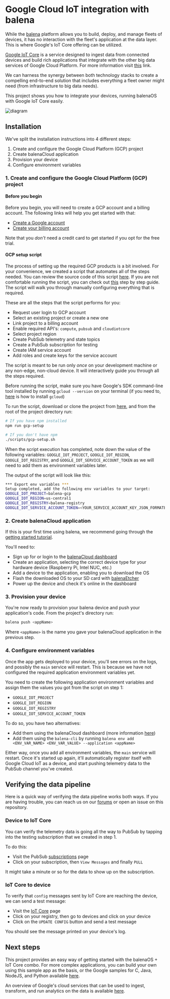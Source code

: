 # Google Cloud IoT integration with balena

While the [balena](https://www.balena.io/what-is-balena) platform allows you to build, deploy, and manage fleets of devices, it has no interaction with the fleet's application at the data layer. This is where Google's IoT Core offering can be utilized.

[Google IoT Core](https://cloud.google.com/iot/docs/) is a service designed to ingest data from connected devices and build rich applications that integrate with the other big data services of Google Cloud Platform. For more information visit [this](https://cloud.google.com/solutions/iot/) link.

We can harness the synergy between both technology stacks to create a compelling end-to-end solution that includes everything a fleet owner might need (from infrastructure to big data needs).

This project shows you how to integrate your devices, running balenaOS with Google IoT Core easily.

![diagram](https://github.com/balenalabs/google-iot/blob/master/img/diagram.png?raw=true)

## Installation

We've split the installation instructions into 4 different steps:

1. Create and configure the Google Cloud Platform (GCP) project
2. Create balenaCloud application
3. Provision your device
4. Configure environment variables

### 1. Create and configure the Google Cloud Platform (GCP) project

#### Before you begin

Before you begin, you will need to create a GCP account and a billing account. The following links will help you get started with that:

- [Create a Google account](https://support.google.com/accounts/answer/27441?hl=en)
- [Create your billing account](https://cloud.google.com/billing/docs/how-to/manage-billing-account)

Note that you *don't* need a credit card to get started if you opt for the free trial.

#### GCP setup script

The process of setting up the required GCP products is a bit involved. For your convenience, we created a script that automates all of the steps needed. You can review the source code of this script [here](https://github.com/balenalabs/google-iot/blob/master/scripts/gcp-setup.sh). If you are not comfortable running the script, you can check out [this](https://github.com/balenalabs/google-iot/blob/master/GCPManualSetup.md) step by step guide. The script will walk you through manually configuring everything that is required.

These are all the steps that the script performs for you:

- Request user login to GCP account
- Select an existing project or create a new one
- Link project to a billing account
- Enable required API's: `compute`, `pubsub` and `cloudiotcore`
- Select project region
- Create PubSub telemetry and state topics
- Create a PubSub subscription for testing
- Create IAM service account
- Add roles and create keys for the service account

The script is meant to be run only *once* on your development machine or any non-edge, non-cloud device. It will interactively guide you through all the steps required.

Before running the script, make sure you have Google's SDK command-line tool installed by running `gcloud --version` on your terminal (if you need to, [here](https://cloud.google.com/sdk/install) is how to install `gcloud`)

To run the script, download or clone the project from [here](https://github.com/balenalabs/google-iot), and from the root of the project directory run:

```bash
# If you have npm installed
npm run gcp-setup

# If you don't have npm
./scripts/gcp-setup.sh
```

When the script execution has completed, note down the value of the following variables: `GOOGLE_IOT_PROJECT`, `GOOGLE_IOT_REGION`, `GOOGLE_IOT_REGISTRY`, and  `GOOGLE_IOT_SERVICE_ACCOUNT_TOKEN` as we will need to add them as environment variables later.

The output of the script will look like this:

```bash
*** Export env variables ***
Setup completed, add the following env variables to your target:
GOOGLE_IOT_PROJECT=balena-gcp
GOOGLE_IOT_REGION=us-central1
GOOGLE_IOT_REGISTRY=balena-registry
GOOGLE_IOT_SERVICE_ACCOUNT_TOKEN=<YOUR_SERVICE_ACCOUNT_KEY_JSON_FORMATED>
```

### 2. Create balenaCloud application

If this is your first time using balena, we recommend going through the [getting started tutorial](https://www.balena.io/docs/learn/getting-started/raspberrypi3/nodejs/).

You'll need to:

- Sign up for or login to the [balenaCloud dashboard](https://dashboard.balena-cloud.com)
- Create an application, selecting the correct device type for your hardware device (Raspberry Pi, Intel NUC, etc.)
- Add a device to the application, enabling you to download the OS
- Flash the downloaded OS to your SD card with [balenaEtcher](https://balena.io/etcher)
- Power up the device and check it's online in the dashboard

### 3. Provision your device

You're now ready to provision your balena device and push your application's code. From the project's directory run:

```bash
balena push <appName>
```

Where `<appName>` is the name you gave your balenaCloud application in the previous step.

### 4. Configure environment variables

Once the app gets deployed to your device, you'll see errors on the logs, and possibly the `main` service will restart. This is because we have not configured the required application environment variables yet.

You need to create the following application environment variables and assign them the values you got from the script on step 1:

- `GOOGLE_IOT_PROJECT`
- `GOOGLE_IOT_REGION`
- `GOOGLE_IOT_REGISTRY`
- `GOOGLE_IOT_SERVICE_ACCOUNT_TOKEN`

To do so, you have two alternatives:

- Add them using the balenaCloud dashboard (more information [here](https://www.balena.io/docs/learn/manage/serv-vars/))
- Add them using the `balena-cli` by running `balena env add <ENV_VAR_NAME> <ENV_VAR_VALUE> --application <appName>`

Either way, once you add all environment variables, the `main` service will restart. Once it's started up again, it'll automatically register itself with Google Cloud IoT as a device, and start pushing telemetry data to the PubSub channel you've created.

## Verifying the data pipeline

Here is a quick way of verifying the data pipeline works both ways. If you are having trouble, you can reach us on our [forums](https://forums.balena.io/) or open an issue on this repository.

### Device to IoT Core

You can verify the telemetry data is going all the way to PubSub by tapping into the testing subscription that we created in step 1.

To do this:

- Visit the PubSub [subscriptions](https://console.cloud.google.com/cloudpubsub/subscription) page
- Click on your subscription, then `View Messages` and finally `PULL`

It might take a minute or so for the data to show up on the subscription.

### IoT Core to device

To verify that `config` messages sent by IoT Core are reaching the device, we can send a test message:

- Visit the [IoT Core](https://console.cloud.google.com/iot/registries) page
- Click on your registry, then go to devices and click on your device
- Click on the `UPDATE CONFIG` button and send a test message

You should see the message printed on your device's log.

## Next steps

This project provides an easy way of getting started with the balenaOS + IoT Core combo. For more complex applications, you can build your own using this sample app as the basis, or the Google samples for C, Java, NodeJS, and Python available [here](https://cloud.google.com/iot/docs/samples/mqtt-samples).

An overview of Google's cloud services that can be used to ingest, transform, and run analytics on the data is available [here](https://cloud.google.com/solutions/iot-overview).
